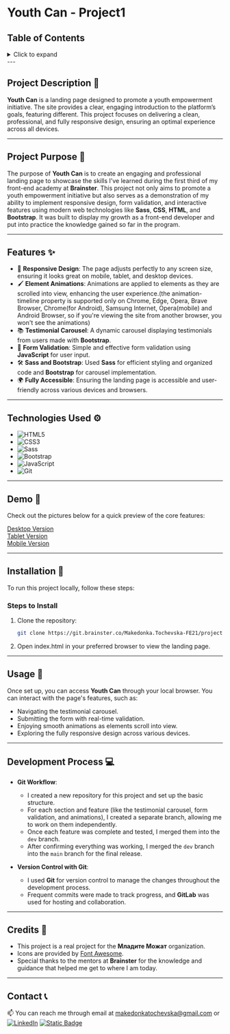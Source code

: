 # Youth Can - Project1

## Table of Contents

<details>
  <summary>Click to expand</summary>
  - 📜 Project Description <br>
  - 📖  Project Purpose <br>
  -  ✨ Features <br>
  - 🎥  Demo <br>
  - ⚙️  Technologies Used <br>
  - 🔨  Installation <br>
  -  🚀 Usage <br>
  -  💻 Development Process <br>
  -  📝 Credits <br>
  - 📞  Contact <br>
</details>
---

## Project Description 📜

**Youth Can** is a landing page designed to promote a youth empowerment initiative. The site provides a clear, engaging introduction to the platform’s goals, featuring different. This project focuses on delivering a clean, professional, and fully responsive design, ensuring an optimal experience across all devices.

---

## Project Purpose 📖

The purpose of **Youth Can** is to create an engaging and professional landing page to showcase the skills I’ve learned during the first third of my front-end academy at **Brainster**. This project not only aims to promote a youth empowerment initiative but also serves as a demonstration of my ability to implement responsive design, form validation, and interactive features using modern web technologies like **Sass**, **CSS**, **HTML**, and **Bootstrap**. It was built to display my growth as a front-end developer and put into practice the knowledge gained so far in the program.

---

## Features ✨

- 🎨 **Responsive Design**: The page adjusts perfectly to any screen size, ensuring it looks great on mobile, tablet, and desktop devices.
- 🖌️ **Element Animations**: Animations are applied to elements as they are scrolled into view, enhancing the user experience.(the animation-timeline property is supported only on Chrome, Edge, Opera, Brave Browser, Chrome(for Android), Samsung Internet, Opera(mobile) and Android Browser, so if you're viewing the site from another browser, you won't see the animations)
- 📚 **Testimonial Carousel**: A dynamic carousel displaying testimonials from users made with **Bootstrap**.
- 📝 **Form Validation**: Simple and effective form validation using **JavaScript** for user input.
- 🛠️ **Sass and Bootstrap**: Used **Sass** for efficient styling and organized code and **Bootstrap** for carousel implementation.
- 🌍 **Fully Accessible**: Ensuring the landing page is accessible and user-friendly across various devices and browsers.

---

## Technologies Used ⚙️

- ![HTML5](https://img.shields.io/badge/HTML5-E34F26?style=flat-square&logo=html5&logoColor=white)
- ![CSS3](https://img.shields.io/badge/CSS3-1572B6?style=flat-square&logo=css3&logoColor=white)
- ![Sass](https://img.shields.io/badge/Sass-CC6699?style=flat-square&logo=sass&logoColor=white)
- ![Bootstrap](https://img.shields.io/badge/Bootstrap-563D7C?style=flat-square&logo=bootstrap&logoColor=white)
- ![JavaScript](https://img.shields.io/badge/JavaScript-F7DF1E?style=flat-square&logo=javascript&logoColor=black)
- ![Git](https://img.shields.io/badge/Git-F05032?style=flat-square&logo=git&logoColor=white)

---

## Demo 🎥

Check out the pictures below for a quick preview of the core features:

<a href="https://i.imghippo.com/files/zher2006uKw.png" target="_blank">Desktop Version</a>
<br>
<a href="https://i.imghippo.com/files/ptJ7928.png" target="_blank">Tablet Version</a>
<br>
<a href="https://i.imghippo.com/files/MoL7038oCI.png" target="_blank">Mobile Version</a>

---

## Installation 🔨

To run this project locally, follow these steps:

### Steps to Install

1. Clone the repository:
   ```bash
   git clone https://git.brainster.co/Makedonka.Tochevska-FE21/project1_makedonkatochevska_fe21.git
   ```
2. Open index.html in your preferred browser to view the landing page.

---

## Usage 🚀

Once set up, you can access **Youth Can** through your local browser. You can interact with the page's features, such as:

- Navigating the testimonial carousel.
- Submitting the form with real-time validation.
- Enjoying smooth animations as elements scroll into view.
- Exploring the fully responsive design across various devices.

---

## Development Process 💻

- **Git Workflow**:

  - I created a new repository for this project and set up the basic structure.
  - For each section and feature (like the testimonial carousel, form validation, and animations), I created a separate branch, allowing me to work on them independently.
  - Once each feature was complete and tested, I merged them into the `dev` branch.
  - After confirming everything was working, I merged the `dev` branch into the `main` branch for the final release.

- **Version Control with Git**:
  - I used **Git** for version control to manage the changes throughout the development process.
  - Frequent commits were made to track progress, and **GitLab** was used for hosting and collaboration.

---

## Credits 📝

- This project is a real project for the **Младите Можат** organization.
- Icons are provided by [Font Awesome](https://fontawesome.com/).
- Special thanks to the mentors at **Brainster** for the knowledge and guidance that helped me get to where I am today.

---

## Contact 📞

📫 You can reach me through email at [makedonkatochevska@gmail.com](mailto:makedonkatochevska@gmail.com)
or
[![LinkedIn](https://img.shields.io/badge/LinkedIn-%230077B5.svg?logo=linkedin&logoColor=white)](https://linkedin.com/in/makedonka-tochevska)
[![Static Badge](https://img.shields.io/badge/GitHub-white?style=flat&logo=github&logoColor=black&logoSize=auto&labelColor=white&color=white&cacheSeconds=3600&link=https%3A%2F%2Fgithub.com%2Fmakedonkatochevska)](https://github.com/makedonkatochevska)
